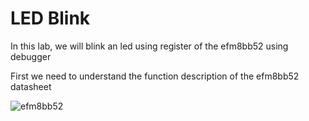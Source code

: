 # LED Blink


In this lab, we will blink an led using register of the efm8bb52 using debugger

First we need to understand the function description of the efm8bb52 datasheet


![efm8bb52](https://github.com/Theara-Seng/efm8bb52/blob/main/efm8bb52/lab1_led/lab1_image/function_description.png)
